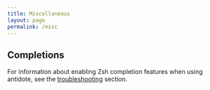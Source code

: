 ```yaml
---
title: Miscellaneous
layout: page
permalink: /misc
---
```


## Completions

For information about enabling Zsh completion features when using antidote, see the [troubleshooting](troubleshooting) section.
